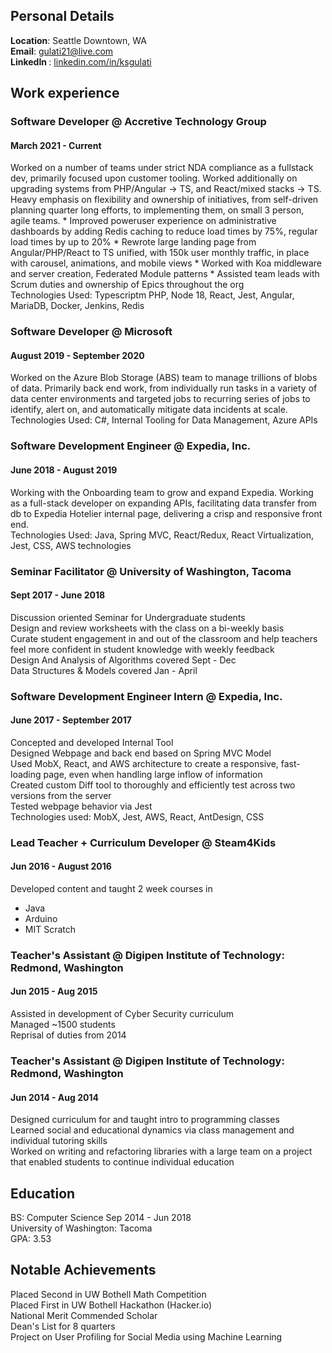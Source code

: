 ## Personal Details

<b>Location</b>: Seattle Downtown, WA<br>
<b>Email</b>: gulati21@live.com<br>
<b>LinkedIn </b>: [linkedin.com/in/ksgulati](https://linkedin.com/in/ksgulati)<br>



## Work experience

### Software Developer @ Accretive Technology Group

#### March 2021 - Current

<p>
Worked on a number of teams under strict NDA compliance as a fullstack dev, primarily focused upon customer tooling. Worked additionally on upgrading systems from PHP/Angular -> TS, and React/mixed stacks -> TS. Heavy emphasis on flexibility and ownership of initiatives, from self-driven planning quarter long efforts, to implementing them, on small 3 person, agile teams.
* Improved poweruser experience on administrative dashboards by adding Redis caching to reduce load times by 75%, regular load times by up to 20%
* Rewrote large landing page from Angular/PHP/React to TS unified, with 150k user monthly traffic, in place with carousel, animations, and mobile views
* Worked with Koa middleware and server creation, Federated Module patterns
* Assisted team leads with Scrum duties and ownership of Epics throughout the org
<br>
Technologies Used: Typescriptm PHP, Node 18, React, Jest, Angular, MariaDB, Docker, Jenkins, Redis
</p>

### Software Developer @ Microsoft

#### August 2019 - September 2020

<p>
Worked on the Azure Blob Storage (ABS) team to manage trillions of blobs of data. 
Primarily back end work, from individually run tasks in a variety of data center environments and targeted jobs to recurring series of jobs to identify, alert on, and automatically mitigate data incidents at scale.<br>
Technologies Used: C#, Internal Tooling for Data Management, Azure APIs
</p>


### Software Development Engineer @ Expedia, Inc.

#### June 2018 - August 2019

<p>
Working with the Onboarding team to grow and expand Expedia. Working as a full-stack developer on expanding APIs, facilitating data transfer from db to Expedia Hotelier internal page, delivering a crisp and responsive front end.<br>
Technologies Used: Java, Spring MVC, React/Redux, React Virtualization, Jest, CSS, AWS technologies
</p>

### Seminar Facilitator @ University of Washington, Tacoma

#### Sept 2017 - June 2018

<p>
Discussion oriented Seminar for Undergraduate students<br>
Design and review worksheets with the class on a bi-weekly basis<br>
Curate student engagement in and out of the classroom and help teachers feel more confident in student knowledge with weekly feedback<br>
Design And Analysis of Algorithms covered Sept - Dec<br>
Data Structures & Models covered Jan - April<br>
</p>


### Software Development Engineer Intern @ Expedia, Inc.
#### June 2017 - September 2017

<p>
Concepted and developed Internal Tool<br>
Designed Webpage and back end based on Spring MVC Model<br>
Used MobX, React, and AWS architecture to create a responsive, fast-loading page, even when handling large inflow of information<br>
Created custom Diff tool to thoroughly and efficiently test across two versions from the server<br>
Tested webpage behavior via Jest<br>
Technologies used: MobX, Jest, AWS, React, AntDesign, CSS
</p>




### Lead Teacher + Curriculum Developer @ Steam4Kids
#### Jun 2016 - August 2016

<p>
Developed content and taught 2 week courses in

* Java
* Arduino
* MIT Scratch

</p>



### Teacher's Assistant @ Digipen Institute of Technology: Redmond, Washington
#### Jun 2015 - Aug 2015

<p>
Assisted in development of Cyber Security curriculum<br>
Managed ~1500 students<br>
Reprisal of duties from 2014<br>
</p>


### Teacher's Assistant @ Digipen Institute of Technology: Redmond, Washington
#### Jun 2014 - Aug 2014

<p>
Designed curriculum for and taught intro to programming classes<br>
Learned social and educational dynamics via class management and individual tutoring skills<br>
Worked on writing and refactoring libraries with a large team on a project that enabled students to continue individual education<br>
</p>

## Education
<p>
BS: Computer Science Sep 2014 - Jun 2018<br>
University of Washington: Tacoma<br>
GPA: 3.53<br>
</p>


## Notable Achievements
<p>
Placed Second in UW Bothell Math Competition<br>
Placed First in UW Bothell Hackathon (Hacker.io)<br>
National Merit Commended Scholar<br>
Dean's List for 8 quarters<br>
Project on User Profiling for Social Media using Machine Learning<br>
</p>
